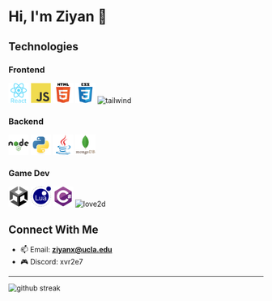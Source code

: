 # Hi, I'm Ziyan 👋

## Technologies

### Frontend
<p align="left">
  <img src="https://raw.githubusercontent.com/devicons/devicon/master/icons/react/react-original-wordmark.svg" alt="react" width="40" height="40"/>
  <img src="https://raw.githubusercontent.com/devicons/devicon/master/icons/javascript/javascript-original.svg" alt="javascript" width="40" height="40"/>
  <img src="https://raw.githubusercontent.com/devicons/devicon/master/icons/html5/html5-original-wordmark.svg" alt="html5" width="40" height="40"/>
  <img src="https://raw.githubusercontent.com/devicons/devicon/master/icons/css3/css3-original-wordmark.svg" alt="css3" width="40" height="40"/>
  <img src="https://www.vectorlogo.zone/logos/tailwindcss/tailwindcss-icon.svg" alt="tailwind" width="40" height="40"/>
</p>

### Backend
<p align="left">
  <img src="https://raw.githubusercontent.com/devicons/devicon/master/icons/nodejs/nodejs-original-wordmark.svg" alt="nodejs" width="40" height="40"/>
  <img src="https://raw.githubusercontent.com/devicons/devicon/master/icons/python/python-original.svg" alt="python" width="40" height="40"/>
  <img src="https://raw.githubusercontent.com/devicons/devicon/master/icons/java/java-original.svg" alt="java" width="40" height="40"/>
  <img src="https://raw.githubusercontent.com/devicons/devicon/master/icons/mongodb/mongodb-original-wordmark.svg" alt="mongodb" width="40" height="40"/>
</p>

### Game Dev
<p align="left">
  <img src="https://raw.githubusercontent.com/devicons/devicon/master/icons/unity/unity-original.svg" alt="unity" width="40" height="40"/>
  <img src="https://raw.githubusercontent.com/devicons/devicon/master/icons/lua/lua-original.svg" alt="lua" width="40" height="40"/>
  <img src="https://raw.githubusercontent.com/devicons/devicon/master/icons/csharp/csharp-original.svg" alt="csharp" width="40" height="40"/>
  <img src="https://img.shields.io/badge/LÖVE-EA316E?style=flat-square&logo=data:image/svg+xml;base64,PHN2ZyB2aWV3Qm94PSIwIDAgMTAwIDEwMCIgeG1sbnM9Imh0dHA6Ly93d3cudzMub3JnLzIwMDAvc3ZnIj48Y2lyY2xlIGN4PSI1MCIgY3k9IjUwIiByPSI0NSIgZmlsbD0iI0VBMzE2RSIvPjxwYXRoIGQ9Ik01MCA3NSBDMjUgNTUsIDE1IDM1LCAzMCAyNSBDNDUgMTUsIDUwIDMwLCA1MCAzMCBDNTAgMzAsIDU1IDE1LCA3MCAyNSBDODUgMzUsIDc1IDU1LCA1MCA3NSIgZmlsbD0id2hpdGUiLz48L3N2Zz4=" height="40" alt="love2d"/>
</p>

## Connect With Me
- 📫 Email: **ziyanx@ucla.edu**
- 🎮 Discord: xvr2e7

---

<p align="left">
  <img src="https://github-readme-streak-stats.herokuapp.com/?user=xvr2e7&theme=dark" alt="github streak" />
</p>
